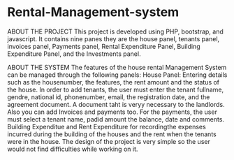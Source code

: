 # Rental-Management-system
ABOUT THE PROJECT
This project is developed using PHP, bootstrap, and javascript. It contains nine panes they are the house panel, tenants panel, invoices panel, Payments panel, Rental Expenditure Panel, Building Expenditure Panel, and the Investments panel.

ABOUT THE SYSTEM
The features of the house rental Management System can be managed through the following panels:
House Panel: Entering details such as the housenumber, the features, the rent amount and the status of the house. In order to add tenants, the user must enter the tenant fullname, gendre, national id, phonenumber, email, the registration date, and the agreement document. A document taht is veryy necessary to the landlords. Also you can add Invoices and payments too. For the payments, the user must select a tenant name, padid amount the balance, date and comments.
Building Expenditue and Rent Expenditure for recordingthe expenses incurred during the building of the houses and the rent when the tenants were in the house.
The design of the project is very simple so the user would not find difficulties while working on it.
